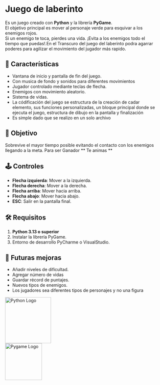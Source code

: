 # Juego de laberinto 

Es un juego creado con **Python** y la librería **PyGame**.  
El objetivo principal es mover al personaje verde para esquivar a los enemigos rojos.  
Si un enemigo te toca, pierdes una vida. ¡Evita a los enemigos todo el tiempo que puedas!.En el Transcuro del juego del laberinto podra agarrar poderes para agilizar el movimiento del jugador más rapido. 

## 🚀 Características
- Vantana de inicio y pantalla de fin del juego.
- Con musica de fondo y sonidos para diferentes movimientos
- Jugador controlado mediante teclas de flecha. 
- Enemigos con movimiento aleatorio.
- Sistema de vidas.
- La códificación del juego se estructura de la creación de cadar elemento, sus funciones personalizadas, un bloque principal donde se ejecuta el juego, estructura de dibujo en la pantalla y finalización
- Es simple dado que se realizo en un solo archivo

## 🎯 Objetivo
Sobrevive el mayor tiempo posible evitando el contacto con los enemigos llegando a la meta. Para ser Ganador ** Te animas **

## 🕹 Controles
- **Flecha izquierda**: Mover a la izquierda.  
- **Flecha derecha**: Mover a la derecha.  
- **Flecha arriba**: Mover hacia arriba.  
- **Flecha abajo**: Mover hacia abajo.  
- **ESC**: Salir en la pantalla final.

## 🛠 Requisitos
1. **Python 3.13 o superior**  
2. Instalar la librería PyGame.
3. Entorno de desarrollo PyCharme o VisualStudio.

## 🔮 Futuras mejoras
- Añadir niveles de dificultad.
- Agregar número de vidas
- Guardar récord de puntajes.
- Nuevos tipos de enemigos.
- Los jugadores sea diferentes tipos de personajes y no una figura

<p>
  <img src="https://www.python.org/static/community_logos/python-logo.png" width="150" alt="Python Logo"> </br>
  <img src="https://www.pygame.org/docs/_static/pygame_logo.png" width="120" alt="Pygame Logo">
</p>
